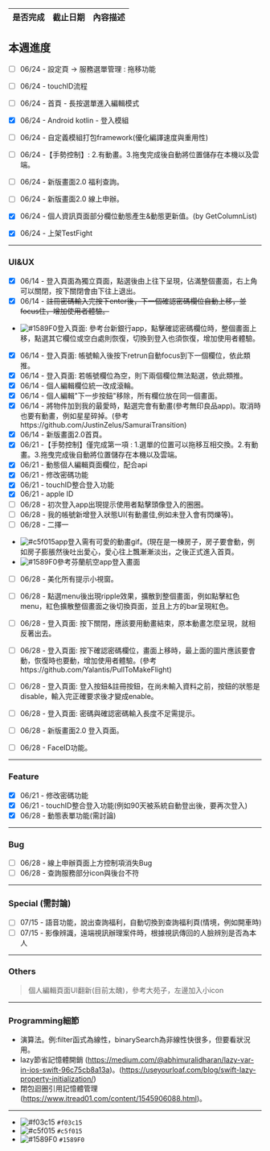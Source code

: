 | 是否完成 | 截止日期 | 內容描述 |
| ------ | ----------- | --------- |
 
## 本週進度

- [ ] 06/24 - 設定頁 -> 服務選單管理 :  拖移功能
- [ ] 06/24 - touchID流程
- [ ] 06/24 - 首頁 - 長按選單進入編輯模式
- [x] 06/24 - Android kotlin - 登入模組
- [ ] 06/24 - 自定義模組打包framework(優化編譯速度與重用性)
- [ ] 06/24 -【手勢控制】: 2.有動畫。3.拖曳完成後自動將位置儲存在本機以及雲端。
- [ ] 06/24 - 新版畫面2.0 福利查詢。
- [ ] 06/24 - 新版畫面2.0 線上申辦。
- [x] 06/24 - 個人資訊頁面部分欄位動態產生&動態更新值。(by GetColumnList)
- [x] 06/24 - 上架TestFight


---
### UI&UX
- [x] 06/14 - 登入頁面為獨立頁面，點選後由上往下呈現，佔滿整個畫面，右上角可以關閉，按下關閉會由下往上退出。
- [x] 06/14 - ~~註冊密碼輸入完按下enter後，下一個確認密碼欄位自動上移，並focus住，增加使用者體驗。~~
+ ![#1589F0](https://placehold.it/15/1589F0/000000?text=+)登入頁面: 參考台新銀行app，點擊確認密碼欄位時，整個畫面上移，點選其它欄位或空白處則恢復，切換到登入也須恢復，增加使用者體驗。
- [x] 06/14 - 登入頁面: 帳號輸入後按下retrun自動focus到下一個欄位，依此類推。
- [x] 06/14 - 登入頁面: 若帳號欄位為空，則下兩個欄位無法點選，依此類推。
- [x] 06/14 - 個人編輯欄位統一改成滾輪。
- [x] 06/14 - 個人編輯"下一步按鈕"移除，所有欄位放在同一個畫面。
- [x] 06/14 - 將物件加到我的最愛時，點選完會有動畫(參考無印良品app)。取消時也要有動畫，例如星星碎掉。(參考https://github.com/JustinZelus/SamuraiTransition) 
- [x] 06/14 - 新版畫面2.0首頁。
- [x] 06/21 -【手勢控制】僅完成第一項 : 1.選單的位置可以拖移互相交換。2.有動畫。3.拖曳完成後自動將位置儲存在本機以及雲端。
- [x] 06/21 - 動態個人編輯頁面欄位，配合api
- [x] 06/21 - 修改密碼功能
- [x] 06/21 - touchID整合登入功能
- [x] 06/21 - apple ID
- [ ] 06/28 - 初次登入app出現提示使用者點擊頭像登入的圈圈。
- [ ] 06/28 - 我的帳號新增登入狀態UI(有動畫佳,例如未登入會有閃爍等)。
- [ ] 06/28 - 二擇一
+ ![#c5f015](https://placehold.it/15/c5f015/000000?text=+)app登入需有可愛的動畫gif。(現在是一棟房子，房子要會動，例如房子膨脹然後吐出愛心，愛心往上飄漸漸淡出，之後正式進入首頁。
+ ![#1589F0](https://placehold.it/15/1589F0/000000?text=+)參考芬蘭航空app登入畫面
- [ ] 06/28 - 美化所有提示小視窗。
- [ ] 06/28 - 點選menu後出現ripple效果，擴散到整個畫面，例如點擊紅色menu，紅色擴散整個畫面之後切換頁面，並且上方的bar呈現紅色。
- [ ] 06/28 - 登入頁面: 按下關閉，應該要用動畫結束，原本動畫怎麼呈現，就相反著出去。
- [ ] 06/28 - 登入頁面: 按下確認密碼欄位，畫面上移時，最上面的圖片應該要會動，恢復時也要動，增加使用者體驗。(參考https://github.com/Yalantis/PullToMakeFlight)
- [ ] 06/28 - 登入頁面: 登入按鈕&註冊按鈕，在尚未輸入資料之前，按鈕的狀態是disable，輸入完正確要求後才變成enable。
- [ ] 06/28 - 登入頁面: 密碼與確認密碼輸入長度不足需提示。
- [ ] 06/28 - 新版畫面2.0 登入頁面。
- [ ] 06/28 - FaceID功能。


---
### Feature
- [x] 06/21 - 修改密碼功能
- [x] 06/21 - touchID整合登入功能(例如90天被系統自動登出後，要再次登入)
- [x] 06/28 - 動態表單功能(需討論)
---
### Bug
- [ ] 06/28 - 線上申辦頁面上方控制項消失Bug
- [ ] 06/28 - 查詢服務部分icon與後台不符
---
### Special (需討論)
- [ ] 07/15 - 語音功能，說出查詢福利，自動切換到查詢福利頁(情境，例如開車時)
- [ ] 07/15 - 影像辨識，遠端視訊辦理案件時，根據視訊傳回的人臉辨別是否為本人
---
### Others
> 個人編輯頁面UI翻新(目前太醜)，參考大苑子，左邊加入小icon
---
### Programming細節
- 演算法。例:filter函式為線性，binarySearch為非線性快很多，但要看狀況用。
- lazy節省記憶體開銷 (https://medium.com/@abhimuralidharan/lazy-var-in-ios-swift-96c75cb8a13a)。(https://useyourloaf.com/blog/swift-lazy-property-initialization/)
- 閉包迴圈引用記憶體管理(https://www.itread01.com/content/1545906088.html)。
---
- ![#f03c15](https://placehold.it/15/f03c15/000000?text=+) `#f03c15`
- ![#c5f015](https://placehold.it/15/c5f015/000000?text=+) `#c5f015`
- ![#1589F0](https://placehold.it/15/1589F0/000000?text=+) `#1589F0`
